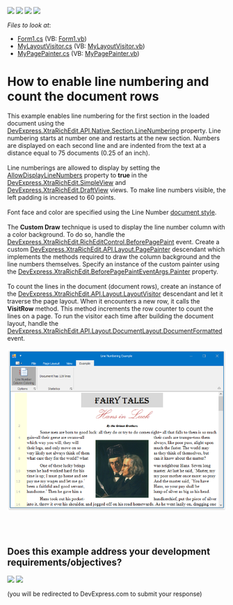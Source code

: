 <!-- default badges list -->
![](https://img.shields.io/endpoint?url=https://codecentral.devexpress.com/api/v1/VersionRange/128610217/17.1.3%2B)
[![](https://img.shields.io/badge/Open_in_DevExpress_Support_Center-FF7200?style=flat-square&logo=DevExpress&logoColor=white)](https://supportcenter.devexpress.com/ticket/details/T531470)
[![](https://img.shields.io/badge/📖_How_to_use_DevExpress_Examples-e9f6fc?style=flat-square)](https://docs.devexpress.com/GeneralInformation/403183)
[![](https://img.shields.io/badge/💬_Leave_Feedback-feecdd?style=flat-square)](#does-this-example-address-your-development-requirementsobjectives)
<!-- default badges end -->
<!-- default file list -->
*Files to look at*:

* [Form1.cs](./CS/LineNumberingExample/Form1.cs) (VB: [Form1.vb](./VB/LineNumberingExample/Form1.vb))
* [MyLayoutVisitor.cs](./CS/LineNumberingExample/MyLayoutVisitor.cs) (VB: [MyLayoutVisitor.vb](./VB/LineNumberingExample/MyLayoutVisitor.vb))
* [MyPagePainter.cs](./CS/LineNumberingExample/MyPagePainter.cs) (VB: [MyPagePainter.vb](./VB/LineNumberingExample/MyPagePainter.vb))
<!-- default file list end -->
# How to enable line numbering and count the document rows


This example enables line numbering for the first section in the loaded document using the <a href="http://help.devexpress.com/#CoreLibraries/DevExpressXtraRichEditAPINativeSection_LineNumberingtopic">DevExpress.XtraRichEdit.API.Native.Section.LineNumbering</a> property. Line numbering starts at number one and restarts at the new section. Numbers are displayed on each second line and are indented from the text at a distance equal to 75 documents (0.25 of an inch).<br><br>Line numberings are allowed to display by setting the <a href="http://help.devexpress.com/#CoreLibraries/DevExpressXtraRichEditRichEditView_AllowDisplayLineNumberstopic">AllowDisplayLineNumbers</a> property to <strong>true </strong>in the <a href="http://help.devexpress.com/#CoreLibraries/clsDevExpressXtraRichEditSimpleViewtopic">DevExpress.XtraRichEdit.SimpleView</a> and <a href="http://help.devexpress.com/#CoreLibraries/clsDevExpressXtraRichEditDraftViewtopic">DevExpress.XtraRichEdit.DraftView</a> views. To make line numbers visible, the left padding is increased to 60 points.<br><br>Font face and color are specified using the Line Number <a href="http://help.devexpress.com/#WindowsForms/CustomDocument9555">document style</a>.<br><br>The <strong>Custom Draw</strong> technique is used to display the line number column with a color background. To do so, handle the <a href="http://help.devexpress.com/#CoreLibraries/DevExpressXtraRichEditRichEditDocumentServer_BeforePagePainttopic">DevExpress.XtraRichEdit.RichEditControl.BeforePagePaint</a> event. Create a custom <a href="http://help.devexpress.com/#CoreLibraries/clsDevExpressXtraRichEditAPILayoutPagePaintertopic">DevExpress.XtraRichEdit.API.Layout.PagePainter</a> descendant which implements the methods required to draw the column background and the line numbers themselves. Specify an instance of the custom painter using the <a href="http://help.devexpress.com/#CoreLibraries/DevExpressXtraRichEditBeforePagePaintEventArgs_Paintertopic">DevExpress.XtraRichEdit.BeforePagePaintEventArgs.Painter</a> property. <br><br>To count the lines in the document (document rows), create an instance of the <a href="http://help.devexpress.com/#CoreLibraries/clsDevExpressXtraRichEditAPILayoutLayoutVisitortopic">DevExpress.XtraRichEdit.API.Layout.LayoutVisitor</a> descendant and let it traverse the page layout. When it encounters a new row, it calls the <strong>VisitRow</strong> method. This method increments the row counter to count the lines on a page. To run the visitor each time after building the document layout, handle the <a href="http://help.devexpress.com/#CoreLibraries/DevExpressXtraRichEditAPILayoutDocumentLayout_DocumentFormattedtopic">DevExpress.XtraRichEdit.API.Layout.DocumentLayout.DocumentFormatted</a> event.<br><br><img src="https://raw.githubusercontent.com/DevExpress-Examples/how-to-enable-line-numbering-and-count-the-document-rows-t531470/17.1.3+/media/64f72e52-60cd-11e7-80c0-00155d624807.png"><br><br>

<br/>


<!-- feedback -->
## Does this example address your development requirements/objectives?

[<img src="https://www.devexpress.com/support/examples/i/yes-button.svg"/>](https://www.devexpress.com/support/examples/survey.xml?utm_source=github&utm_campaign=winforms-richedit-enable-line-numbering-and-count-document-rows&~~~was_helpful=yes) [<img src="https://www.devexpress.com/support/examples/i/no-button.svg"/>](https://www.devexpress.com/support/examples/survey.xml?utm_source=github&utm_campaign=winforms-richedit-enable-line-numbering-and-count-document-rows&~~~was_helpful=no)

(you will be redirected to DevExpress.com to submit your response)
<!-- feedback end -->
